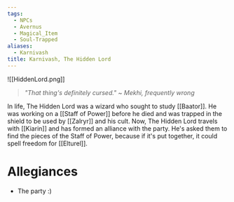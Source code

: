 ```yaml
---
tags:
  - NPCs
  - Avernus
  - Magical_Item
  - Soul-Trapped
aliases:
  - Karnivash
title: Karnivash, The Hidden Lord
---
```

![[HiddenLord.png]]
> *"That thing's definitely cursed."*
> ~ *Mekhi, frequently wrong*

In life, The Hidden Lord was a wizard who sought to study [[Baator]]. He was working on a [[Staff of Power]] before he died and was trapped in the shield to be used by [[Zalryr]] and his cult. Now, The Hidden Lord travels with [[Kiarin]] and has formed an alliance with the party. He's asked them to find the pieces of the Staff of Power, because if it's put together, it could spell freedom for [[Elturel]].
# Allegiances
- The party :)
